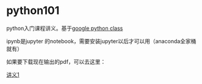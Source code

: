 # python101

python入门课程讲义。基于[google python class](https://developers.google.com/edu/python/introduction)

ipynb是jupyter 的notebook，需要安装jupyter以后才可以用（anaconda全家桶就有）

如果要下载现在输出的pdf，可以去这里：

[讲义1](./file/python入门.pdf)
